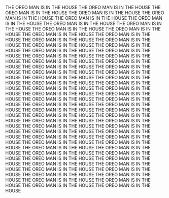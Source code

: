 THE OREO MAN IS IN THE HOUSE
THE OREO MAN IS IN THE HOUSE
THE OREO MAN IS IN THE HOUSE
THE OREO MAN IS IN THE HOUSE
THE OREO MAN IS IN THE HOUSE
THE OREO MAN IS IN THE HOUSE
THE OREO MAN IS IN THE HOUSE
THE OREO MAN IS IN THE HOUSE
THE OREO MAN IS IN THE HOUSE
THE OREO MAN IS IN THE HOUSE
THE OREO MAN IS IN THE HOUSE
THE OREO MAN IS IN THE HOUSE
THE OREO MAN IS IN THE HOUSE
THE OREO MAN IS IN THE HOUSE
THE OREO MAN IS IN THE HOUSE
THE OREO MAN IS IN THE HOUSE
THE OREO MAN IS IN THE HOUSE
THE OREO MAN IS IN THE HOUSE
THE OREO MAN IS IN THE HOUSE
THE OREO MAN IS IN THE HOUSE
THE OREO MAN IS IN THE HOUSE
THE OREO MAN IS IN THE HOUSE
THE OREO MAN IS IN THE HOUSE
THE OREO MAN IS IN THE HOUSE
THE OREO MAN IS IN THE HOUSE
THE OREO MAN IS IN THE HOUSE
THE OREO MAN IS IN THE HOUSE
THE OREO MAN IS IN THE HOUSE
THE OREO MAN IS IN THE HOUSE
THE OREO MAN IS IN THE HOUSE
THE OREO MAN IS IN THE HOUSE
THE OREO MAN IS IN THE HOUSE
THE OREO MAN IS IN THE HOUSE
THE OREO MAN IS IN THE HOUSE
THE OREO MAN IS IN THE HOUSE
THE OREO MAN IS IN THE HOUSE
THE OREO MAN IS IN THE HOUSE
THE OREO MAN IS IN THE HOUSE
THE OREO MAN IS IN THE HOUSE
THE OREO MAN IS IN THE HOUSE
THE OREO MAN IS IN THE HOUSE
THE OREO MAN IS IN THE HOUSE
THE OREO MAN IS IN THE HOUSE
THE OREO MAN IS IN THE HOUSE
THE OREO MAN IS IN THE HOUSE
THE OREO MAN IS IN THE HOUSE
THE OREO MAN IS IN THE HOUSE
THE OREO MAN IS IN THE HOUSE
THE OREO MAN IS IN THE HOUSE
THE OREO MAN IS IN THE HOUSE
THE OREO MAN IS IN THE HOUSE
THE OREO MAN IS IN THE HOUSE
THE OREO MAN IS IN THE HOUSE
THE OREO MAN IS IN THE HOUSE
THE OREO MAN IS IN THE HOUSE
THE OREO MAN IS IN THE HOUSE
THE OREO MAN IS IN THE HOUSE
THE OREO MAN IS IN THE HOUSE
THE OREO MAN IS IN THE HOUSE
THE OREO MAN IS IN THE HOUSE
THE OREO MAN IS IN THE HOUSE
THE OREO MAN IS IN THE HOUSE
THE OREO MAN IS IN THE HOUSE
THE OREO MAN IS IN THE HOUSE
THE OREO MAN IS IN THE HOUSE
THE OREO MAN IS IN THE HOUSE
THE OREO MAN IS IN THE HOUSE
THE OREO MAN IS IN THE HOUSE
THE OREO MAN IS IN THE HOUSE